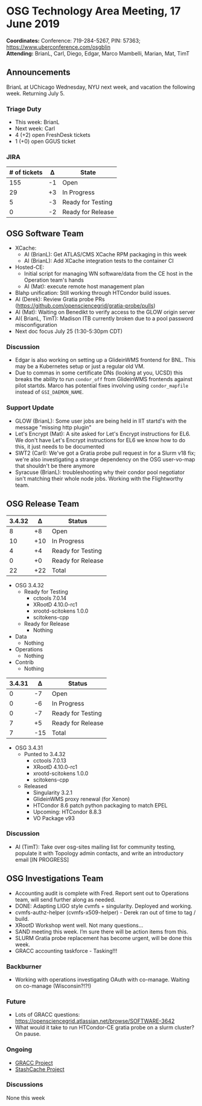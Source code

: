 # OSG Technology Area Meeting, 17 June 2019

**Coordinates:** Conference: 719-284-5267, PIN: 57363; <https://www.uberconference.com/osgblin>  
**Attending:** BrianL, Carl, Diego, Edgar, Marco Mambelli, Marian, Mat, TimT


## Announcements

BrianL at UChicago Wednesday, NYU next week, and vacation the following week. Returning July 5.  


### Triage Duty

-   This week: BrianL
-   Next week: Carl
-   4 (+2) open FreshDesk tickets
-   1 (+0) open GGUS ticket


### JIRA

| # of tickets | &Delta; | State             |
|------------ |------- |----------------- |
| 155          | -1      | Open              |
| 29           | +3      | In Progress       |
| 5            | -3      | Ready for Testing |
| 0            | -2      | Ready for Release |


## OSG Software Team

-   XCache:  
    -   AI (BrianL): Get ATLAS/CMS XCache RPM packaging in this week
    -   AI (BrianL): Add XCache integration tests to the container CI
-   Hosted-CE:  
    -   Initial script for managing WN software/data from the CE host in the Operation team's hands
    -   AI (Mat): execute remote host management plan
-   Blahp unification: Still working through HTCondor build issues.
-   AI (Derek): Review Gratia probe PRs (<https://github.com/opensciencegrid/gratia-probe/pulls>)
-   AI (Mat): Waiting on Benedikt to verify access to the GLOW origin server
-   AI( BrianL, TimT): Madison ITB currently broken due to a pool password misconfiguration
-   Next doc focus July 25 (1:30-5:30pm CDT)


### Discussion

-   Edgar is also working on setting up a GlideinWMS frontend for BNL.
    This may be a Kubernetes setup or just a regular old VM.
-   Due to commas in some certificate DNs (looking at you, UCSD) this breaks the ability to run `condor_off` from GlideinWMS frontends against pilot startds.
    Marco has potential fixes involving using `condor_mapfile` instead of `GSI_DAEMON_NAME`.


### Support Update

-   GLOW (BrianL): Some user jobs are being held in IIT startd's with the message "missing http plugin"
-   Let's Encrypt (Mat): A site asked for Let's Encrypt instructions for EL6. We don't have Let's Encrypt instructions for EL6 we know how to do this, it just needs to be documented
-   SWT2 (Carl): We've got a Gratia probe pull request in for a Slurm v18 fix; we're also investigating a strange dependency on the OSG user-vo-map that shouldn't be there anymore
-   Syracuse (BrianL): troubleshooting why their condor pool negotiator isn't matching their whole node jobs. Working with the Flightworthy team.


## OSG Release Team

| 3.4.32 | &Delta; | Status            |
|------ |------- |----------------- |
| 8      | +8      | Open              |
| 10     | +10     | In Progress       |
| 4      | +4      | Ready for Testing |
| 0      | +0      | Ready for Release |
| 22     | +22     | Total             |

-   OSG 3.4.32  
    -   Ready for Testing  
        -   cctools 7.0.14
        -   XRootD 4.10.0-rc1
        -   xrootd-scitokens 1.0.0
        -   scitokens-cpp
    -   Ready for Release
        -   Nothing
-   Data  
    -   Nothing
-   Operations  
    -   Nothing
-   Contrib  
    -   Nothing

| 3.4.31 | &Delta; | Status            |
|------ |------- |----------------- |
| 0      | -7      | Open              |
| 0      | -6      | In Progress       |
| 0      | -7      | Ready for Testing |
| 7      | +5      | Ready for Release |
| 7      | -15     | Total             |

-   OSG 3.4.31  
    -   Punted to 3.4.32
        -   cctools 7.0.13
        -   XRootD 4.10.0-rc1
        -   xrootd-scitokens 1.0.0
        -   scitokens-cpp
    -   Released
        -   Singularity 3.2.1
        -   GlideinWMS proxy renewal (for Xenon)
        -   HTCondor 8.6 patch python packaging to match EPEL
        -   Upcoming: HTCondor 8.8.3
        -   VO Package v93

### Discussion

-   AI (TimT): Take over osg-sites mailing list for community testing, populate it with Topology admin contacts, and write an introductory email [IN PROGRESS]


## OSG Investigations Team

-   Accounting audit is complete with Fred. Report sent out to Operations team, will send further along as needed.
-   DONE: Adapting LIGO style cvmfs + singularity. Deployed and working.
-   cvmfs-authz-helper (cvmfs-x509-helper) - Derek ran out of time to tag / build.
-   XRootD Workshop went well.  Not many questions…
-   SAND meeting this week.  I’m sure there will be action items from this.
-   SLURM Gratia probe replacement has become urgent, will be done this week.
-   GRACC accounting taskforce - Tasking!!!


### Backburner

-   Working with operations investigating OAuth with co-manage.  Waiting on co-manage (Wisconsin?!?!)


### Future

-   Lots of GRACC questions: <https://opensciencegrid.atlassian.net/browse/SOFTWARE-3642>
-   What would it take to run HTCondor-CE gratia probe on a slurm cluster?  On pause.


### Ongoing

-   [GRACC Project](https://opensciencegrid.atlassian.net/projects/GRACC)
-   [StashCache Project](http://opensciencegrid.org/docs/data/stashcache/overview/)


### Discussions

None this week
